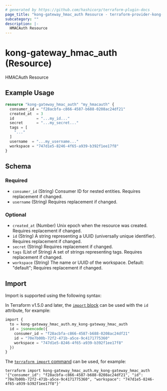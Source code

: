 ```yaml
---
# generated by https://github.com/hashicorp/terraform-plugin-docs
page_title: "kong-gateway_hmac_auth Resource - terraform-provider-kong-gateway"
subcategory: ""
description: |-
  HMACAuth Resource
---
```


# kong-gateway_hmac_auth (Resource)

HMACAuth Resource

## Example Usage

```terraform
resource "kong-gateway_hmac_auth" "my_hmacauth" {
  consumer_id = "f28acbfa-c866-4587-b688-0208ac24df21"
  created_at  = 3
  id          = "...my_id..."
  secret      = "...my_secret..."
  tags = [
    "..."
  ]
  username  = "...my_username..."
  workspace = "747d1e5-8246-4f65-a939-b392f1ee17f8"
}
```

<!-- schema generated by tfplugindocs -->
## Schema

### Required

- `consumer_id` (String) Consumer ID for nested entities. Requires replacement if changed.
- `username` (String) Requires replacement if changed.

### Optional

- `created_at` (Number) Unix epoch when the resource was created. Requires replacement if changed.
- `id` (String) A string representing a UUID (universally unique identifier). Requires replacement if changed.
- `secret` (String) Requires replacement if changed.
- `tags` (List of String) A set of strings representing tags. Requires replacement if changed.
- `workspace` (String) The name or UUID of the workspace. Default: "default"; Requires replacement if changed.

## Import

Import is supported using the following syntax:

In Terraform v1.5.0 and later, the [`import` block](https://developer.hashicorp.com/terraform/language/import) can be used with the `id` attribute, for example:

```terraform
import {
  to = kong-gateway_hmac_auth.my_kong-gateway_hmac_auth
  id = jsonencode({
    consumer_id = "f28acbfa-c866-4587-b688-0208ac24df21"
    id = "70e7b00b-72f2-471b-a5ce-9c4171775360"
    workspace = "747d1e5-8246-4f65-a939-b392f1ee17f8"
  })
}
```

The [`terraform import` command](https://developer.hashicorp.com/terraform/cli/commands/import) can be used, for example:

```shell
terraform import kong-gateway_hmac_auth.my_kong-gateway_hmac_auth '{"consumer_id": "f28acbfa-c866-4587-b688-0208ac24df21", "id": "70e7b00b-72f2-471b-a5ce-9c4171775360", "workspace": "747d1e5-8246-4f65-a939-b392f1ee17f8"}'
```
